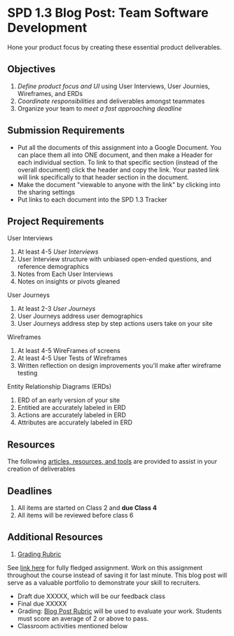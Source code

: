 # SPD 1.3 Blog Post: Team Software Development

Hone your product focus by creating these essential product deliverables.

## Objectives

1. *Define product focus and UI* using User Interviews, User Journies, Wireframes, and ERDs
2. *Coordinate responsibilities* and deliverables amongst teammates
3. Organize your team to *meet a fast approaching deadline*

## Submission Requirements
* Put all the documents of this assignment into a Google Document. You can place them all into ONE document, and then make a Header for each individual section. To link to that specific section (instead of the overall document) click the header and copy the link. Your pasted link will link specifically to that header section in the document.
* Make the document "viewable to anyone with the link" by clicking into the sharing settings
* Put links to each document into the SPD 1.3 Tracker

## Project Requirements

User Interviews
1. At least 4-5 *User Interviews*
1. User Interview structure with unbiased open-ended questions, and reference demographics
1. Notes from Each User Interviews 
1. Notes on insights or pivots gleaned 

User Journeys
1. At least 2-3 *User Journeys*
1. User Journeys address user demographics 
1. User Journeys address step by step actions users take on your site

Wireframes
1. At least 4-5 WireFrames of screens
1. At least 4-5 User Tests of Wireframes
1. Written reflection on design improvements you'll make after wireframe testing

Entity Relationship Diagrams (ERDs)
1. ERD of an early version of your site
1. Entitied are accurately labeled in ERD
1. Actions are accurately labeled in ERD
1. Attributes are accurately labeled in ERD

## Resources
The following [articles, resources, and tools]() are provided to assist in your creation of deliverables

## Deadlines
1. All items are started on Class 2 and **due Class 4**
1. All items will be reviewed before class 6

## Additional Resources
1. [Grading Rubric]()



See [link here](https://docs.google.com/document/u/1/d/11XGxQ8VA1lovoopqmqZCNHGwWGlHI-JWq12LiOZG6Cs/edit?usp=drive_web&ouid=102349547791146369642) for fully fledged assignment. Work on this assignment throughout the course instead of saving it for last minute. This blog post will serve as a valuable portfolio to demonstrate your skill to recruiters.

- Draft due XXXXX, which will be our feedback class
- Final due XXXXX
- Grading: [Blog Post Rubric](https://drive.google.com/file/d/1Q7kd-JTwd8COOGNeSD43UoAivwF5_dWZ/view?usp=sharing) will be used to evaluate your work. Students must score an average of 2 or above to pass.
- Classroom activities mentioned below

